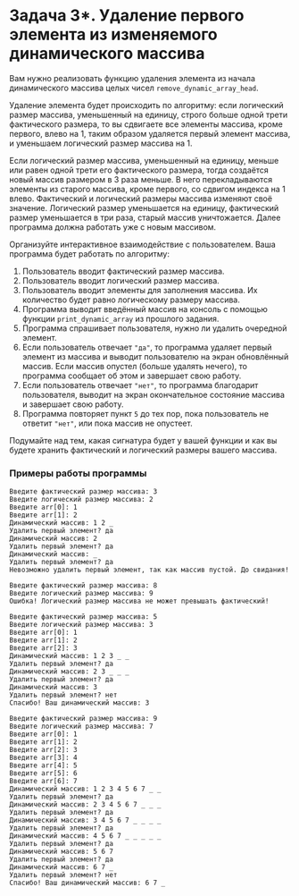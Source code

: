 # Задача 3*. Удаление первого элемента из изменяемого динамического массива
Вам нужно реализовать функцию удаления элемента из начала динамического массива целых чисел `remove_dynamic_array_head`.

Удаление элемента будет происходить по алгоритму: если логический размер массива, уменьшенный на единицу, строго больше одной трети фактического размера, то вы сдвигаете все элементы массива, кроме первого, влево на 1, таким образом удаляется первый элемент массива, и уменьшаем логический размер массива на 1.

Если логический размер массива, уменьшенный на единицу, меньше или равен одной трети его фактического размера, тогда создаётся новый массив размером в 3 раза меньше. В него перекладываются элементы из старого массива, кроме первого, со сдвигом индекса на 1 влево. Фактический и логический размеры массива изменяют своё значение. Логический размер уменьшается на единицу, фактический размер уменьшается в три раза, старый массив уничтожается. Далее программа должна работать уже с новым массивом.

Организуйте интерактивное взаимодействие с пользователем. Ваша программа будет работать по алгоритму:
1. Пользователь вводит фактический размер массива.
2. Пользователь вводит логический размер массива.
3. Пользователь вводит элементы для заполнения массива. Их количество будет равно логическому размеру массива.
4. Программа выводит введённый массив на консоль с помощью функции `print_dynamic_array` из прошлого задания.
5. Программа спрашивает пользователя, нужно ли удалить очередной элемент.
6. Если пользователь отвечает `"да"`, то программа удаляет первый элемент из массива и выводит пользователю на экран обновлённый массив. Если массив опустел (больше удалять нечего), то программа сообщает об этом и завершает свою работу.
7. Если пользователь отвечает `"нет"`, то программа благодарит пользователя, выводит на экран окончательное состояние массива и завершает свою работу.
8. Программа повторяет пункт `5` до тех пор, пока пользователь не ответит `"нет"`, или пока массив не опустеет.

Подумайте над тем, какая сигнатура будет у вашей функции и как вы будете хранить фактический и логический размеры вашего массива.

### Примеры работы программы

```
Введите фактичеcкий размер массива: 3
Введите логический размер массива: 2
Введите arr[0]: 1
Введите arr[1]: 2
Динамический массив: 1 2 _
Удалить первый элемент? да
Динамический массив: 2
Удалить первый элемент? да
Динамический массив: _
Удалить первый элемент? да
Невозможно удалить первый элемент, так как массив пустой. До свидания!
```

```
Введите фактичеcкий размер массива: 8
Введите логический размер массива: 9
Ошибка! Логический размер массива не может превышать фактический!
```

```
Введите фактичеcкий размер массива: 5
Введите логический размер массива: 3
Введите arr[0]: 1
Введите arr[1]: 2
Введите arr[2]: 3
Динамический массив: 1 2 3 _ _
Удалить первый элемент? да
Динамический массив: 2 3 _ _ _
Удалить первый элемент? да
Динамический массив: 3
Удалить первый элемент? нет
Спасибо! Ваш динамический массив: 3
```


```
Введите фактичеcкий размер массива: 9
Введите логический размер массива: 7
Введите arr[0]: 1
Введите arr[1]: 2
Введите arr[2]: 3
Введите arr[3]: 4
Введите arr[4]: 5
Введите arr[5]: 6
Введите arr[6]: 7
Динамический массив: 1 2 3 4 5 6 7 _ _
Удалить первый элемент? да
Динамический массив: 2 3 4 5 6 7 _ _ _
Удалить первый элемент? да
Динамический массив: 3 4 5 6 7 _ _ _ _
Удалить первый элемент? да
Динамический массив: 4 5 6 7 _ _ _ _ _
Удалить первый элемент? да
Динамический массив: 5 6 7
Удалить первый элемент? да
Динамический массив: 6 7 _
Удалить первый элемент? нет
Спасибо! Ваш динамический массив: 6 7 _
```